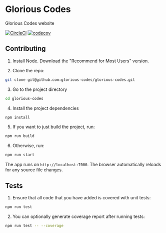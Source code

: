 # Glorious Codes
Glorious Codes website

[![CircleCI](https://circleci.com/gh/glorious-codes/glorious-codes/tree/master.svg?style=svg)](https://circleci.com/gh/glorious-codes/glorious-codes/tree/master)
[![codecov](https://codecov.io/gh/glorious-codes/glorious-codes/branch/master/graph/badge.svg)](https://codecov.io/gh/glorious-codes/glorious-codes)

## Contributing

1. Install [Node](https://nodejs.org/en/). Download the "Recommend for Most Users" version.

2. Clone the repo:
``` bash
git clone git@github.com:glorious-codes/glorious-codes.git
```

3. Go to the project directory
``` bash
cd glorious-codes
```

4. Install the project dependencies
``` bash
npm install
```

5. If you want to just build the project, run:
``` bash
npm run build
```

6. Otherwise, run:
``` bash
npm run start
```

The app runs on `http://localhost:7000`. The browser automatically reloads for any source file changes.

## Tests

1. Ensure that all code that you have added is covered with unit tests:
``` bash
npm run test
```

2. You can optionally generate coverage report after running tests:
``` bash
npm run test -- --coverage
```

